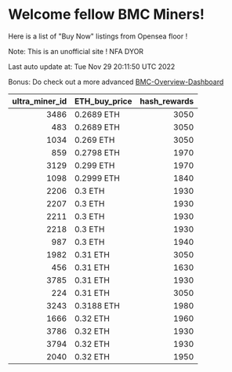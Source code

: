 # Welcome fellow BMC Miners!
Here is a list of "Buy Now" listings from Opensea floor !

Note: This is an unofficial site ! NFA DYOR

Last auto update at: Tue Nov 29 20:11:50 UTC 2022

Bonus: Do check out a more advanced [BMC-Overview-Dashboard](https://dune.com/defifunk/BMC-Overview-Dashboard)


|   ultra_miner_id | ETH_buy_price   |   hash_rewards |
|-----------------:|:----------------|---------------:|
|             3486 | 0.2689 ETH      |           3050 |
|              483 | 0.2689 ETH      |           3050 |
|             1034 | 0.269 ETH       |           3050 |
|              859 | 0.2798 ETH      |           1970 |
|             3129 | 0.299 ETH       |           1970 |
|             1098 | 0.2999 ETH      |           1840 |
|             2206 | 0.3 ETH         |           1930 |
|             2207 | 0.3 ETH         |           1930 |
|             2211 | 0.3 ETH         |           1930 |
|             2218 | 0.3 ETH         |           1930 |
|              987 | 0.3 ETH         |           1940 |
|             1982 | 0.31 ETH        |           3050 |
|              456 | 0.31 ETH        |           1630 |
|             3785 | 0.31 ETH        |           1930 |
|              224 | 0.31 ETH        |           3050 |
|             3243 | 0.3188 ETH      |           1980 |
|             1666 | 0.32 ETH        |           1960 |
|             3786 | 0.32 ETH        |           1930 |
|             3794 | 0.32 ETH        |           1930 |
|             2040 | 0.32 ETH        |           1950 |